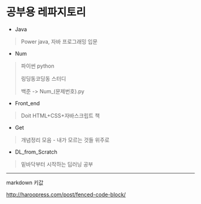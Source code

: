 # 공부용 레파지토리

- Java
  
> Power java, 자바 프로그래밍 입문

- Num
  
> 파이썬 python
>
> 링딩동코딩동 스터디
>
> 백준 -> Num_(문제번호).py

- Front_end

> Doit HTML+CSS+자바스크립트 책

- Get

> 개념정리 모음 - 내가 모르는 것들 위주로

- DL_from_Scratch

> 밑바닥부터 시작하는 딥러닝 공부

---

markdown 키값

<http://haroopress.com/post/fenced-code-block/>
